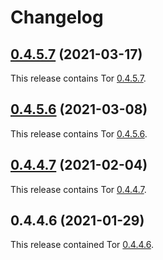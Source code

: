 # Changelog

## [0.4.5.7](https://github.com/jokay/docker-tor/releases/tag/0.4.5.7) (2021-03-17)

This release contains Tor [0.4.5.7](https://gitweb.torproject.org/tor.git/tree/ChangeLog?h=tor-0.4.5.7).

## [0.4.5.6](https://github.com/jokay/docker-tor/releases/tag/0.4.5.6) (2021-03-08)

This release contains Tor [0.4.5.6](https://gitweb.torproject.org/tor.git/tree/ChangeLog?h=tor-0.4.5.6).

## [0.4.4.7](https://github.com/jokay/docker-tor/releases/tag/0.4.4.7) (2021-02-04)

This release contains Tor [0.4.4.7](https://gitweb.torproject.org/tor.git/tree/ChangeLog?h=tor-0.4.4.7).

## 0.4.4.6 (2021-01-29)

This release contained Tor [0.4.4.6](https://gitweb.torproject.org/tor.git/tree/ChangeLog?h=tor-0.4.4.6).
